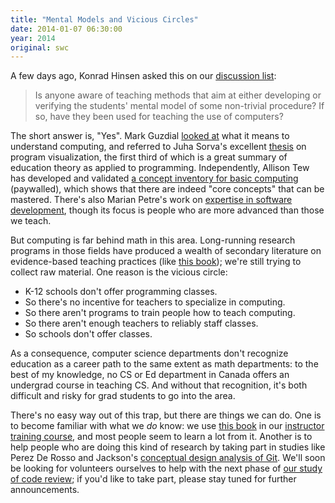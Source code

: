 ```yaml
---
title: "Mental Models and Vicious Circles"
date: 2014-01-07 06:30:00
year: 2014
original: swc
---
```

<p>
  A few days ago,
  Konrad Hinsen asked this on our <a href="{{site.baseurl}}/join/">discussion list</a>:
</p>
<blockquote>
  Is anyone aware of teaching methods that aim at either developing or
  verifying the students' mental model of some non-trivial procedure?
  If so, have they been used for teaching the use of computers?
</blockquote>
<p>
  The short answer is, "Yes".
  Mark Guzdial <a href="http://computinged.wordpress.com/2012/05/24/defining-what-does-it-mean-to-understand-computing/">looked at</a>
  what it means to understand computing,
  and referred to Juha Sorva's excellent
  <a href="http://lib.tkk.fi/Diss/2012/isbn9789526046266/isbn9789526046266.pdf">thesis</a>
  on program visualization,
  the first third of which is a great summary of education theory as applied to programming.
  Independently,
  Allison Tew has developed and validated
  <a href="http://dl.acm.org/citation.cfm?id=1953200">a concept inventory for basic computing</a> (paywalled),
  which shows that there are indeed "core concepts" that can be mastered.
  There's also Marian Petre's work on
  <a href="http://oro.open.ac.uk/25994/1/p233-petre.pdf">expertise in software development</a>,
  though its focus is people who are more advanced than those we teach.
</p>
<p>
  But computing is far behind math in this area.
  Long-running research programs in those fields have produced
  a wealth of secondary literature on evidence-based teaching practices
  (like <a href="http://www.amazon.com/dp/0325001375/ref=wl_it_dp_o_pd_nS_ttl">this book</a>);
  we're still trying to collect raw material.
  One reason is the vicious circle:
</p>
<ul>
  <li>K-12 schools don't offer programming classes.</li>
  <li>So there's no incentive for teachers to specialize in computing.</li>
  <li>So there aren't programs to train people how to teach computing.</li>
  <li>So there aren't enough teachers to reliably staff classes.</li>
  <li>So schools don't offer classes.</li>
</ul>
<p>
  As a consequence,
  computer science departments don't recognize education as a career path
  to the same extent as math departments:
  to the best of my knowledge,
  no CS or Ed department in Canada offers an undergrad course in teaching CS.
  And without that recognition,
  it's both difficult and risky for grad students to go into the area.
</p>
<p>
  There's no easy way out of this trap,
  but there are things we can do.
  One is to become familiar with what we <em>do</em> know:
  we use <a href="http://www.amazon.com/How-Learning-Works-Research-Based-Principles/dp/0470484101/">this book</a>
  in our <a href="{{site.training_url}}">instructor training course</a>,
  and most people seem to learn a lot from it.
  Another is to help people who are doing this kind of research
  by taking part in studies
  like Perez De Rosso and Jackson's
  <a href="http://people.csail.mit.edu/sperezde/onward13.pdf">conceptual design analysis of Git</a>.
  We'll soon be looking for volunteers ourselves
  to help with the next phase of
  <a href="{{site.baseurl}}/blog/2013/11/code-review-report.html">our study of code review</a>;
  if you'd like to take part,
  please stay tuned for further announcements.
</p>
